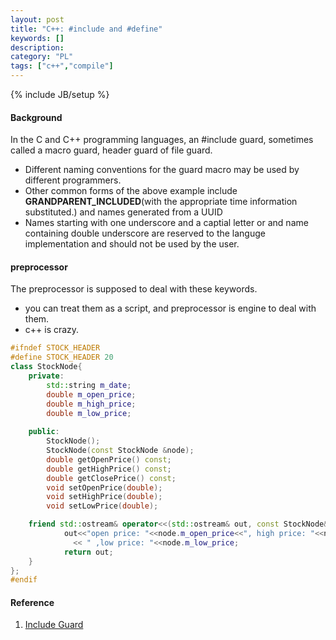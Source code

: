 ```yaml
---
layout: post
title: "C++: #include and #define"
keywords: []
description: 
category: "PL"
tags: ["c++","compile"]
---
```

{% include JB/setup %}

#### Background
In the C and C++ programming languages, an #include guard, sometimes called a
macro guard, header guard of file guard.


- Different naming conventions for the guard macro may be used by different programmers.
- Other common forms of the above example include **GRANDPARENT_INCLUDED**(with
  the appropriate time information substituted.) and names generated from a UUID
- Names starting with one underscore and a captial letter or and name
  containing double underscore are reserved to the languge implementation and
  should not be used by the user.


#### preprocessor
The preprocessor is supposed to deal with these keywords.
- you can treat them as a script, and preprocessor is engine to deal with them.
- c++ is crazy.

```cpp
#ifndef STOCK_HEADER
#define STOCK_HEADER 20
class StockNode{
    private:
        std::string m_date;
        double m_open_price;
        double m_high_price;
        double m_low_price;
		
    public:
        StockNode();
		StockNode(const StockNode &node);
        double getOpenPrice() const;
        double getHighPrice() const;
        double getClosePrice() const;
        void setOpenPrice(double);
        void setHighPrice(double);
        void setLowPrice(double);

    friend std::ostream& operator<<(std::ostream& out, const StockNode& node){
            out<<"open price: "<<node.m_open_price<<", high price: "<<node.m_high_price
              << " ,low price: "<<node.m_low_price;
            return out;
    }
};
#endif
```


#### Reference
1. [Include Guard](https://en.wikipedia.org/wiki/Include_guard)

